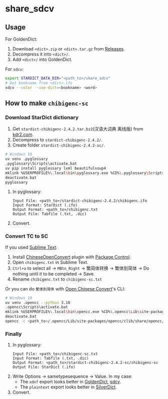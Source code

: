 # share_sdcv

## Usage

For GoldenDict:

1. Download `<dict>.zip` or `<dict>.tar.gz` from [Releases](https://github.com/scillidan/share_sdcv/releases).
2. Decompress it into `<dict>/`.
3. Add `<dict>/` into GoldenDict.

For `sdcv`:

```sh
export STARDICT_DATA_DIR="<path_to>/share_sdcv"
# Get bookname from <dict>.ifo
sdcv --color --use-dict=<bookname> <word>
````

## How to make `chibigenc-sc`

### Download StarDict dictionary

1. Get `stardict-chibigenc-2.4.2.tar.bz2`(汉语大词典 离线版) from [kdr2.com](https://kdr2.com/resource/stardict.html).
2. Decompress to `stardict-chibigenc-2.4.2/`.
3. Create folder `stardict-chibigenc-2.4.2-sc/`.

```sh
# Windows 10
uv venv .pyglossary
.pyglossary\Scripts\activate.bat
uv pip install pyglossary lxml beautifulsoup4
mklink %USERPROFILE%\.local\bin\pyglossary.exe %CD%\.pyglossary\Scripts\pyglossary.exe
deactivate.bat
pyglossary
```

1. In pyglossary:
	```
	Input File: <path_to>/stardict-chibigenc-2.4.2/chibigenc.ifo
	Input Format: StarDict (.ifo)
	Output Format: <path_to>/chibigenc.txt
	Output File: Tabfile (.txt, .dic)
	```
2. Convert.

### Convert TC to SC

If you used [Sublime Text](https://www.sublimetext.com/):

1. Install [ChineseOpenConvert](https://github.com/rexdf/SublimeChineseConvert) plugin with [Package Control](http://wbond.net/sublime_packages/package_control).
2. Open `chibigenc.txt` in Sublime Text.
3. `Ctrl+a` to select all → `MBtn_Right` → 繁简体转换 → 繁体到简体 → Do nothing until it to be completed → Save.
4. Rename `chibigenc.txt` to `chibigenc-sc.txt`

Or you can do `繁体到简体` with [Open Chinese Convert](https://github.com/BYVoid/OpenCC)'s CLI:

```sh
# Windows 10
uv venv .opencc --python 3.10
.opencc\Scripts\activate.bat
mklink %USERPROFILE%\.local\bin\opencc.exe %CD%\.opencc\Lib\site-packages\opencc\clib\bin\opencc.exe
deactivate.bat
opencc -c <path_to>/.opencc/Lib/site-packages/opencc/clib/share/opencc/t2s.json -i <path_to>/chibigenc.txt -o <path_to>/chibigenc-sc.txt
```

### Finally

1. In pyglossary:
	```
	Input File: <path_to>/chibigenc-sc.txt
	Input Format: Tabfile (.txt, .dic)
	Output Format: <path_to>/stardict-chibigenc-2.4.2-sc/chibigenc-sc
	Output File: StarDict (.ifo)
	```
2. Write Options → sametypesequence → Value. In my case:
	- The `xdxf` export looks better in [GoldenDict](https://github.com/goldendict/goldendict), [sdcv](https://github.com/Dushistov/sdcv).
	- The `plaintext` export looks better in [SilverDict](https://github.com/Crissium/SilverDict).
3. Convert.
